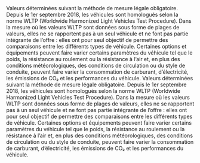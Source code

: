 <p-heading>
  Valeurs déterminées suivant la méthode de mesure légale obligatoire. Depuis le 1er septembre 2018, les véhicules sont homologués selon la norme WLTP (Worldwide Harmonized Light Vehicles Test Procedure). Dans la mesure où les valeurs WLTP sont données sous forme de plages de valeurs, elles ne se rapportent pas à un seul véhicule et ne font pas partie intégrante de l’offre : elles ont pour seul objectif de permettre des comparaisons entre les différents types de véhicule. Certaines options et équipements peuvent faire varier certains paramètres du véhicule tel que le poids, la résistance au roulement ou la résistance à l’air et, en plus des conditions météorologiques, des conditions de circulation ou du style de conduite, peuvent faire varier la consommation de carburant, d’électricité, les émissions de CO₂ et les performances du véhicule.
</p-heading>

<p-text class="spacing-mt-32">
  Valeurs déterminées suivant la méthode de mesure légale obligatoire. Depuis le 1er septembre 2018, les véhicules sont homologués selon la norme WLTP (Worldwide Harmonized Light Vehicles Test Procedure). Dans la mesure où les valeurs WLTP sont données sous forme de plages de valeurs, elles ne se rapportent pas à un seul véhicule et ne font pas partie intégrante de l’offre : elles ont pour seul objectif de permettre des comparaisons entre les différents types de véhicule. Certaines options et équipements peuvent faire varier certains paramètres du véhicule tel que le poids, la résistance au roulement ou la résistance à l’air et, en plus des conditions météorologiques, des conditions de circulation ou du style de conduite, peuvent faire varier la consommation de carburant, d’électricité, les émissions de CO₂ et les performances du véhicule.
</p-text>
